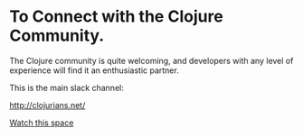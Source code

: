 
# To Connect with the Clojure Community.

The Clojure community is quite welcoming, and developers with any
level of experience will find it an enthusiastic partner.

This is the main slack channel:

http://clojurians.net/

[Watch this space](https://github.com/ericdscott/ClojureCookbook/issues/17)
